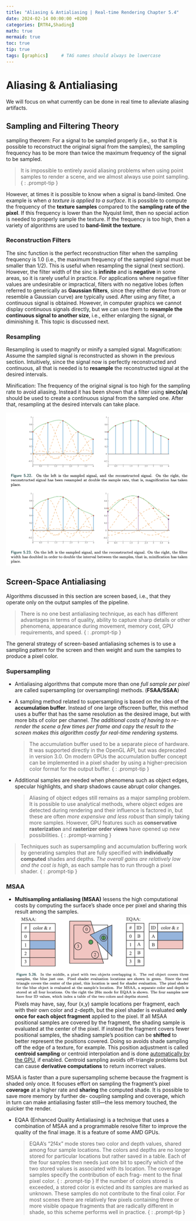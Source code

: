 ```yaml
---
title: "Aliasing & Antialiasing | Real-time Rendering Chapter 5.4"
date: 2024-02-14 00:00:00 +0200
categories: [RTR4,Shading]
math: true
mermaid: true
toc: true
tip: true
tags: [graphics]     # TAG names should always be lowercase
---
```

# Aliasing & Antialiasing
We will focus on what currently can be done in real time to alleviate aliasing artifacts.

## Sampling and Filtering Theory
sampling theorem:
For a signal to be sampled properly (i.e., so that it is possible to reconstruct the original signal from the samples), the sampling frequency has to be more than twice the maximum frequency of the signal to be sampled.

> It is impossible to entirely avoid aliasing problems when using point samples to render a scene, and we almost always use point sampling.
{ : .prompt-tip }

However, at times it is possible to know when a signal is band-limited. One example is when *a texture is applied to a surface*. It is possible to compute the frequency of the **texture samples** compared to the **sampling rate of the pixel**. If this frequency is lower than the Nyquist limit, then no special action is needed to properly sample the texture. If the frequency is too high, then a variety of algorithms are used to **band-limit the texture**.

### Reconstruction Filters
The sinc function is the perfect reconstruction filter when the sampling frequency is 1.0 (i.e., the maximum frequency of the sampled signal must be smaller than 1/2). This is useful when resampling the signal (next section). However, the filter width of the sinc is **infinite** and is **negative** in some areas, so it is rarely useful in practice. For applications where negative filter values are undesirable or impractical, filters with no negative lobes (often referred to generically as **Gaussian filters**, since they either derive from or resemble a Gaussian curve) are typically used.
After using any filter, a continuous signal is obtained. However, in computer graphics we cannot display continuous signals directly, but we can use them to **resample the continuous signal to another size**, i.e., either enlarging the signal, or diminishing it. This topic is discussed next.

### Resampling

Resampling is used to magnify or minify a sampled signal. 
Magnification:
Assume the sampled signal is reconstructed as shown in the previous section. Intuitively, since the signal now is perfectly reconstructed and continuous, all that is needed is to **resample** the reconstructed signal at the desired intervals.

Minification:
The frequency of the original signal is too high for the sampling rate to avoid aliasing. Instead it has been shown that a filter using **sinc(x/a)** should be used to create a continuous signal from the sampled one. After that, resampling at the desired intervals can take place.

![picture 0](</images/截屏2024-02-13 23.26.43.png>)

## Screen-Space Antialiasing

Algorithms discussed in this section are screen based, i.e., that they operate only on the output samples of the pipeline.
> There is no one best antialiasing technique, as each has different advantages in terms of quality, ability to capture sharp details or other phenomena, appearance during movement, memory cost, GPU requirements, and speed.
{ : .prompt-tip }

The general strategy of screen-based antialiasing schemes is to use a sampling pattern for the screen and then weight and sum the samples to produce a pixel color.

### Supersampling

- Antialiasing algorithms that compute more than one *full sample per pixel* are called supersampling (or oversampling) methods. (**FSAA/SSAA**)
- A sampling method related to supersampling is based on the idea of the **accumulation buffer**. Instead of one large offscreen buffer, this method uses a buffer that has the same resolution as the desired image, but with more bits of color per channel. *The additional costs of having to re-render the scene a few times per frame and copy the result to the screen makes this algorithm costly for real-time rendering systems.*
    > The accumulation buffer used to be a separate piece of hardware. It was supported directly in the OpenGL API, but was deprecated in version 3.0. On modern GPUs the accumulation buffer concept can be implemented in a pixel shader by using a higher-precision color format for the output buffer.
    { : .prompt-tip }

- Additional samples are needed when phenomena such as object edges, specular highlights, and sharp shadows cause abrupt color changes. 
    > Aliasing of object edges still remains as a major sampling problem. It is possible to use analytical methods, where object edges are detected during rendering and their influence is factored in, but these are often *more expensive and less robust* than simply taking more samples. However, GPU features such as **conservative rasterization** and **rasterizer order views** have opened up new possibilities.
    { : .prompt-warning }

> Techniques such as supersampling and accumulation buffering work by generating samples that are fully specified with **individually computed** shades and depths. *The overall gains are relatively low and the cost is high*, as each sample has to run through a pixel shader.
{ : .prompt-tip }

### MSAA

- **Multisampling antialiasing (MSAA)** lessens the high computational costs by computing the surface’s shade once per pixel and sharing this result among the samples.
![picture 1](</images/截屏2024-02-14 23.35.47.png>)
    Pixels may have, say, four (x,y) sample locations per fragment, each with their own color and z-depth, but the pixel shader is evaluated **only once for each object fragment** applied to the pixel. 
    If all MSAA positional samples are covered by the fragment, the shading sample is evaluated at the center of the pixel. If instead the fragment covers fewer positional samples, the shading sample’s position can be **shifted** to better represent the positions covered. Doing so avoids shade sampling off the edge of a texture, for example. This position adjustment is called **centroid sampling** or centroid interpolation and is done <u>automatically by the GPU</u>, if enabled. 
    Centroid sampling avoids off-triangle problems but can cause **derivative computations** to return incorrect values.

MSAA is faster than a pure supersampling scheme because the fragment is shaded only once. It focuses effort on sampling the fragment’s pixel **coverage** at a higher rate and **sharing** the computed shade. It is possible to save more memory by further de- coupling sampling and coverage, which in turn can make antialiasing faster still—the less memory touched, the quicker the render.

- EQAA (Enhanced Quality Antialiasing) is a technique that uses a combination of MSAA and a programmable resolve filter to improve the quality of the final image. It is a feature of some AMD GPUs.
  > EQAA’s “2f4x” mode stores two color and depth values, shared among four sample locations. The colors and depths are no longer stored for particular locations but rather saved in a table. Each of the four samples then needs just one bit to specify which of the two stored values is associated with its location. The coverage samples specify the contribution of each frag- ment to the final pixel color. 
    { : .prompt-tip }
  > If the number of colors stored is exceeded, a stored color is evicted and its samples are marked as unknown. These samples do not contribute to the final color. For most scenes there are relatively few pixels containing three or more visible opaque fragments that are radically different in shade, so this scheme performs well in practice.
    { : .prompt-tip }
